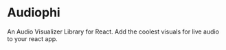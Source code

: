 # Audiophi

An Audio Visualizer Library for React. Add the coolest visuals for live audio to your react app.